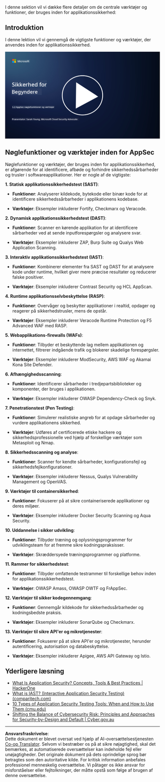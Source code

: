 <!--
CO_OP_TRANSLATOR_METADATA:
{
  "original_hash": "790a3fa7e535ec60bb51bde13e759781",
  "translation_date": "2025-09-03T21:23:44+00:00",
  "source_file": "5.2 AppSec key capabilities.md",
  "language_code": "da"
}
-->
I denne sektion vil vi dække flere detaljer om de centrale værktøjer og funktioner, der bruges inden for applikationssikkerhed:

## Introduktion

I denne lektion vil vi gennemgå de vigtigste funktioner og værktøjer, der anvendes inden for applikationssikkerhed.

[![Se videoen](../../translated_images/5-2_placeholder.35d943b10c4c6018ebe2bbdb7706a0d739ce9e54bdb35eaf2ad644d43f4cec60.da.png)](https://learn-video.azurefd.net/vod/player?id=b562daa7-ab92-4cf4-a6dd-6b6a506edfac)

## Nøglefunktioner og værktøjer inden for AppSec

Nøglefunktioner og værktøjer, der bruges inden for applikationssikkerhed, er afgørende for at identificere, afbøde og forhindre sikkerhedssårbarheder og trusler i softwareapplikationer. Her er nogle af de vigtigste:

**1. Statisk applikationssikkerhedstest (SAST)**:

- **Funktioner**: Analyserer kildekode, bytekode eller binær kode for at identificere sikkerhedssårbarheder i applikationens kodebase.

- **Værktøjer**: Eksempler inkluderer Fortify, Checkmarx og Veracode.

**2. Dynamisk applikationssikkerhedstest (DAST)**:

- **Funktioner**: Scanner en kørende applikation for at identificere sårbarheder ved at sende inputforespørgsler og analysere svar.

- **Værktøjer**: Eksempler inkluderer ZAP, Burp Suite og Qualys Web Application Scanning.

**3. Interaktiv applikationssikkerhedstest (IAST)**:

- **Funktioner**: Kombinerer elementer fra SAST og DAST for at analysere kode under runtime, hvilket giver mere præcise resultater og reducerer falske positiver.

- **Værktøjer**: Eksempler inkluderer Contrast Security og HCL AppScan.

**4. Runtime applikationsselvbeskyttelse (RASP)**:

- **Funktioner**: Overvåger og beskytter applikationer i realtid, opdager og reagerer på sikkerhedstrusler, mens de opstår.

- **Værktøjer**: Eksempler inkluderer Veracode Runtime Protection og F5 Advanced WAF med RASP.

**5. Webapplikations-firewalls (WAFs)**:

- **Funktioner**: Tilbyder et beskyttende lag mellem applikationen og internettet, filtrerer indgående trafik og blokerer skadelige forespørgsler.

- **Værktøjer**: Eksempler inkluderer ModSecurity, AWS WAF og Akamai Kona Site Defender.

**6. Afhængighedsscanning**:

- **Funktioner**: Identificerer sårbarheder i tredjepartsbiblioteker og komponenter, der bruges i applikationen.

- **Værktøjer**: Eksempler inkluderer OWASP Dependency-Check og Snyk.

**7. Penetrationstest (Pen Testing)**:

- **Funktioner**: Simulerer realistiske angreb for at opdage sårbarheder og vurdere applikationens sikkerhed.

- **Værktøjer**: Udføres af certificerede etiske hackere og sikkerhedsprofessionelle ved hjælp af forskellige værktøjer som Metasploit og Nmap.

**8. Sikkerhedsscanning og analyse**:

- **Funktioner**: Scanner for kendte sårbarheder, konfigurationsfejl og sikkerhedsfejlkonfigurationer.

- **Værktøjer**: Eksempler inkluderer Nessus, Qualys Vulnerability Management og OpenVAS.

**9. Værktøjer til containersikkerhed**:

- **Funktioner**: Fokuserer på at sikre containeriserede applikationer og deres miljøer.

- **Værktøjer**: Eksempler inkluderer Docker Security Scanning og Aqua Security.

**10. Uddannelse i sikker udvikling**:

- **Funktioner**: Tilbyder træning og oplysningsprogrammer for udviklingsteam for at fremme sikre kodningspraksisser.

- **Værktøjer**: Skræddersyede træningsprogrammer og platforme.

**11. Rammer for sikkerhedstest**:

- **Funktioner**: Tilbyder omfattende testrammer til forskellige behov inden for applikationssikkerhedstest.

- **Værktøjer**: OWASP Amass, OWASP OWTF og FrAppSec.

**12. Værktøjer til sikker kodegennemgang**:

- **Funktioner**: Gennemgår kildekode for sikkerhedssårbarheder og kodningsbedste praksis.

- **Værktøjer**: Eksempler inkluderer SonarQube og Checkmarx.

**13. Værktøjer til sikre API'er og mikrotjenester**:

- **Funktioner**: Fokuserer på at sikre API'er og mikrotjenester, herunder autentificering, autorisation og databeskyttelse.

- **Værktøjer**: Eksempler inkluderer Apigee, AWS API Gateway og Istio.

## Yderligere læsning

- [What Is Application Security? Concepts, Tools & Best Practices | HackerOne](https://www.hackerone.com/knowledge-center/what-application-security-concepts-tools-best-practices)
- [What is IAST? (Interactive Application Security Testing) (comparitech.com)](https://www.comparitech.com/net-admin/what-is-iast/)
- [10 Types of Application Security Testing Tools: When and How to Use Them (cmu.edu)](https://insights.sei.cmu.edu/blog/10-types-of-application-security-testing-tools-when-and-how-to-use-them/)
- [Shifting the Balance of Cybersecurity Risk: Principles and Approaches for Security-by-Design and Default | Cyber.gov.au](https://www.cyber.gov.au/about-us/view-all-content/publications/principles-and-approaches-for-security-by-design-and-default)

---

**Ansvarsfraskrivelse**:  
Dette dokument er blevet oversat ved hjælp af AI-oversættelsestjenesten [Co-op Translator](https://github.com/Azure/co-op-translator). Selvom vi bestræber os på at sikre nøjagtighed, skal det bemærkes, at automatiserede oversættelser kan indeholde fejl eller unøjagtigheder. Det originale dokument på dets oprindelige sprog bør betragtes som den autoritative kilde. For kritisk information anbefales professionel menneskelig oversættelse. Vi påtager os ikke ansvar for misforståelser eller fejltolkninger, der måtte opstå som følge af brugen af denne oversættelse.